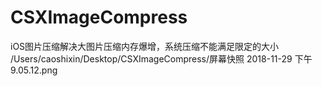 # CSXImageCompress
iOS图片压缩解决大图片压缩内存爆增，系统压缩不能满足限定的大小
/Users/caoshixin/Desktop/CSXImageCompress/屏幕快照 2018-11-29 下午9.05.12.png
